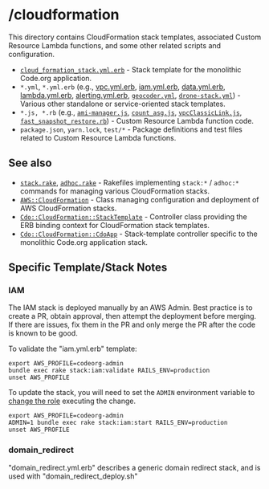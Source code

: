 # /cloudformation

This directory contains CloudFormation stack templates, associated Custom Resource Lambda functions, and some other related scripts and configuration.

- [`cloud_formation_stack.yml.erb`](cloud_formation_stack.yml.erb) - Stack template for the monolithic Code.org application.
- `*.yml`, `*.yml.erb` (e.g., [vpc.yml.erb](vpc.yml.erb), [iam.yml.erb](iam.yml.erb), [data.yml.erb](data.yml.erb), [lambda.yml.erb](lambda.yml.erb), [alerting.yml.erb](alerting.yml.erb), [`geocoder.yml`](geocoder.yml), [`drone-stack.yml`](drone-stack.yml)) - Various other standalone or service-oriented stack templates.
- `*.js, *.rb` (e.g., [`ami-manager.js`](ami-manager.js), [`count_asg.js`](count_asg.js), [`vpcClassicLink.js`](vpcClassicLink.js), [`fast_snapshot_restore.rb`](fast_snapshot_restore.rb)) - Custom Resource Lambda function code.
- `package.json`, `yarn.lock`, `test/*` -  Package definitions and test files related to Custom Resource Lambda functions.

## See also

- [`stack.rake`](../../lib/rake/stack.rake), [`adhoc.rake`](../../lib/rake/adhoc.rake) - Rakefiles implementing `stack:*` / `adhoc:*` commands for managing various CloudFormation stacks.
- [`AWS::CloudFormation`](../../lib/cdo/aws/cloud_formation.rb) - Class managing configuration and deployment of AWS CloudFormation stacks.
- [`Cdo::CloudFormation::StackTemplate`](../../lib/cdo/cloud_formation/stack_template.rb) - Controller class providing the ERB binding context for CloudFormation stack templates.
- [`Cdo::CloudFormation::CdoApp`](../../lib/cdo/cloud_formation/cdo_app.rb) - Stack-template controller specific to the monolithic Code.org application stack.

## Specific Template/Stack Notes

### IAM

The IAM stack is deployed manually by an AWS Admin. Best practice is to create a PR, obtain approval, then attempt the deployment before merging. If there are issues, fix them in the PR and only merge the PR after the code is known to be good.

To validate the "iam.yml.erb" template:

```
export AWS_PROFILE=codeorg-admin
bundle exec rake stack:iam:validate RAILS_ENV=production
unset AWS_PROFILE
```

To update the stack, you will need to set the `ADMIN` environment variable to [change the role](https://github.com/code-dot-org/code-dot-org/blob/staging/lib/cdo/aws/cloud_formation.rb#L207) executing the change.

```
export AWS_PROFILE=codeorg-admin
ADMIN=1 bundle exec rake stack:iam:start RAILS_ENV=production
unset AWS_PROFILE
```

### domain_redirect

"domain_redirect.yml.erb" describes a generic domain redirect stack, and is used with "domain_redirect_deploy.sh"
